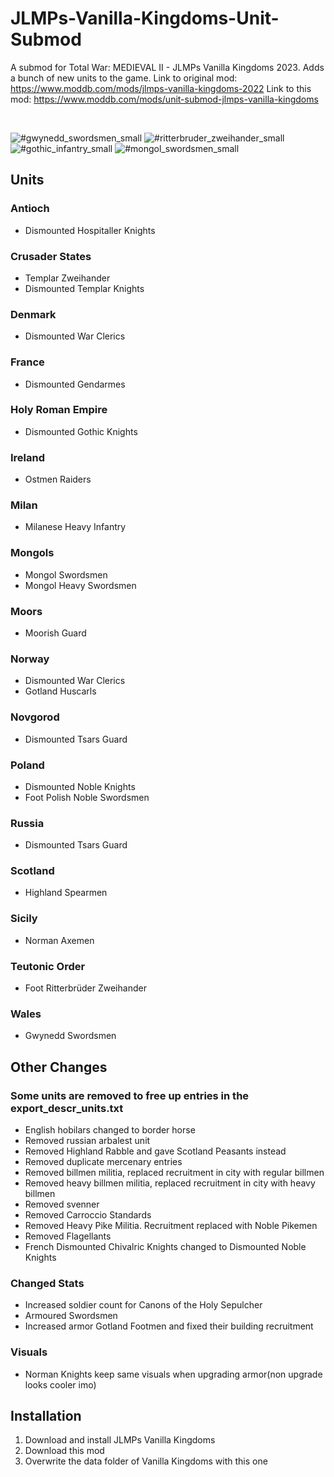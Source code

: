 # JLMPs-Vanilla-Kingdoms-Unit-Submod
A submod for Total War: MEDIEVAL II - JLMPs Vanilla Kingdoms 2023. Adds a bunch of new units to the game.
Link to original mod: https://www.moddb.com/mods/jlmps-vanilla-kingdoms-2022
Link to this mod: https://www.moddb.com/mods/unit-submod-jlmps-vanilla-kingdoms

<br>

![#gwynedd_swordsmen_small](https://github.com/rubenvanw/JLMPs-Vanilla-Kingdoms-Unit-Submod/assets/31618811/bf937596-e03a-4ad0-8eb6-a50d4aae5701)
![#ritterbruder_zweihander_small](https://github.com/rubenvanw/JLMPs-Vanilla-Kingdoms-Unit-Submod/assets/31618811/01cd808d-44aa-4edc-a430-af5804660576)
![#gothic_infantry_small](https://github.com/rubenvanw/JLMPs-Vanilla-Kingdoms-Unit-Submod/assets/31618811/944b8963-809c-4adc-820e-d3ae5bcf0bf6)
![#mongol_swordsmen_small](https://github.com/rubenvanw/JLMPs-Vanilla-Kingdoms-Unit-Submod/assets/31618811/7e74cba0-3991-44e7-bf28-4e26db04566c)

## Units

### Antioch
- Dismounted Hospitaller Knights
### Crusader States
- Templar Zweihander
- Dismounted Templar Knights
### Denmark
- Dismounted War Clerics
### France
- Dismounted Gendarmes
### Holy Roman Empire
- Dismounted Gothic Knights
### Ireland
- Ostmen Raiders
### Milan
- Milanese Heavy Infantry
### Mongols
- Mongol Swordsmen
- Mongol Heavy Swordsmen
### Moors
- Moorish Guard
### Norway
- Dismounted War Clerics
- Gotland Huscarls
### Novgorod
- Dismounted Tsars Guard
### Poland
- Dismounted Noble Knights
- Foot Polish Noble Swordsmen
### Russia
- Dismounted Tsars Guard
### Scotland
- Highland Spearmen
### Sicily
- Norman Axemen
### Teutonic Order
- Foot Ritterbrüder Zweihander
### Wales
- Gwynedd Swordsmen

## Other Changes


### Some units are removed to free up entries in the export_descr_units.txt
- English hobilars changed to border horse
- Removed russian arbalest unit
- Removed Highland Rabble and gave Scotland Peasants instead
- Removed duplicate mercenary entries
- Removed billmen militia, replaced recruitment in city with regular billmen
- Removed heavy billmen militia, replaced recruitment in city with heavy billmen
- Removed svenner
- Removed Carroccio Standards
- Removed Heavy Pike Militia. Recruitment replaced with Noble Pikemen
- Removed Flagellants
- French Dismounted Chivalric Knights changed to Dismounted Noble Knights

### Changed Stats
- Increased soldier count for Canons of the Holy Sepulcher
- Armoured Swordsmen
- Increased armor Gotland Footmen and fixed their building recruitment

### Visuals
- Norman Knights keep same visuals when upgrading armor(non upgrade looks cooler imo)

## Installation

1. Download and install JLMPs Vanilla Kingdoms
2. Download this mod
3. Overwrite the data folder of Vanilla Kingdoms with this one



